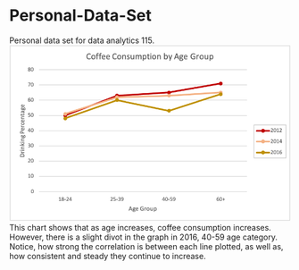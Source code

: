 # Personal-Data-Set
Personal data set for data analytics 115.
![Graph](https://raw.githubusercontent.com/tessplymale/Personal-Data-Set/master/DataSetChart.png)
This chart shows that as age increases, coffee consumption increases. However, there is a slight divot in the graph in 2016, 40-59 age category.
Notice, how strong the correlation is between each line plotted, as well as, how consistent and steady they continue to increase.
